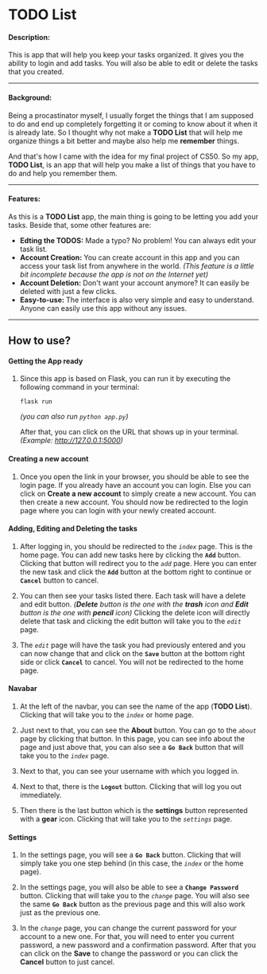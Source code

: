 # TODO List

#### Description: 
This is app that will help you keep your tasks organized. It gives you the ability to login and add tasks. You will also be able to edit or delete the tasks that you created.

---
#### Background:
Being a procastinator myself, I usually forget the things that I am supposed to do and end up completely forgetting it or coming to know about it when it is already late. So I thought why not make a **TODO List** that will help me organize things a bit better and maybe also help me **remember** things.

And that's how I came with the idea for my final project of CS50. So my app, **TODO List**, is an app that will help you make a list of things that you have to do and help you remember them.

---
#### Features:
As this is a **TODO List** app, the main thing is going to be letting you add your tasks. Beside that, some other features are:
+ **Edting the TODOS:** Made a typo? No problem! You can always edit your task list.
+ **Account Creation:** You can create account in this app and you can access your task list from anywhere in the world. *(This feature is a little bit incomplete because the app is not on the Internet yet)*
+ **Account Deletion:** Don't want your account anymore? It can easily be deleted with just a few clicks.
+ **Easy-to-use:** The interface is also very simple and easy to understand. Anyone can easily use this app without any issues.

---
## How to use?
#### Getting the App ready
1. Since this app is based on Flask, you can run it by executing the following command in your terminal:

    `flask run`

    *(you can also run `python app.py`)*

    After that, you can click on the URL that shows up in your terminal.\
    *(Example: http://127.0.0.1:5000)*

#### Creating a new account
1. Once you open the link in your browser, you should be able to see the login page.
If you already have an account you can login. Else you can click on **Create a new account** to simply create a new account. You can then create a new account. You should now be redirected to the login page where you can login with your newly created account.

#### Adding, Editing and Deleting the tasks
1. After logging in, you should be redirected to the *`index`* page. This is the home page. You can add new tasks here by clicking the **`Add`** button. Clicking that button will redirect you to the *`add`* page. Here you can enter the new task and click the **`Add`** button at the bottom right to continue or **`Cancel`** button to cancel.

1. You can then see your tasks listed there. Each task will have a delete and edit button. *(**Delete** button is the one with the **trash** icon and **Edit** button is the one with **pencil** icon)* Clicking the delete icon will directly delete that task and clicking the edit button will take you to the *`edit`* page.

1. The *`edit`* page will have the task you had previously entered and you can now change that and click on the **`Save`** button at the bottom right side or click **`Cancel`** to cancel. You will not be redirected to the home page.

#### Navabar
1. At the left of the navbar, you can see the name of the app (**TODO List**). Clicking that will take you to the *`index`* or home page.

1. Just next to that, you can see the **About** button. You can go to the *`about`* page by clicking that button. In this page, you can see info about the page and just above that, you can also see a **`Go Back`** button that will take you to the *`index`* page.

1. Next to that, you can see your username with which you logged in.

1. Next to that, there is the **`Logout`** button. Clicking that will log you out immediately.

1. Then there is the last button which is the **settings** button represented with a **gear** icon. Clicking that will take you to the *`settings`* page.

#### Settings
1. In the settings page, you will see a **`Go Back`** button. Clicking that will simply take you one step behind (in this case, the *`index`* or the home page).

1. In the settings page, you will also be able to see a **`Change Password`** button. Clicking that will take you to the *`change`* page. You will also see the same **`Go Back`** button as the previous page and this will also work just as the previous one.

1. In the *`change`* page, you can change the current password for your account to a new one. For that, you will need to enter you current password, a new password and a confirmation password. After that you can click on the **Save** to change the password or you can click the **Cancel** button to just cancel.


